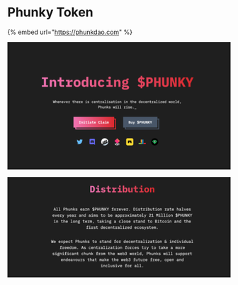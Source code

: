 # Phunky Token

{% embed url="https://phunkdao.com" %}

![](<../.gitbook/assets/Screen Shot 2022-03-17 at 17.29.42.png>)

![](<../.gitbook/assets/Screen Shot 2022-03-17 at 17.59.11.png>)
